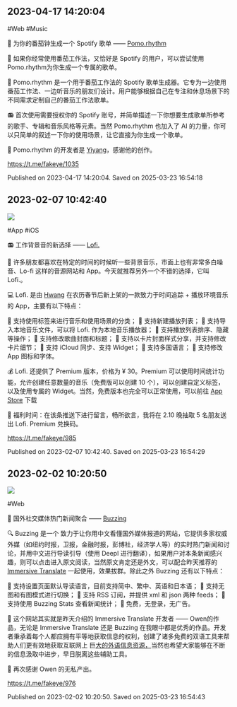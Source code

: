 
## 2023-04-17 14:20:04


#Web #Music

🎵 为你的番茄钟生成一个 Spotify 歌单 —— [Pomo.rhythm](https://pomorhythm.com/)

🍅 如果你经常使用番茄工作法，又恰好是 Spotify 的用户，可以尝试使用 Pomo.rhythm为你生成一个专属的歌单。

🎵 Pomo.rhythm 是一个用于番茄工作法的 Spotify 歌单生成器。它专为一边使用番茄工作法、一边听音乐的朋友们设计。用户能够根据自己在专注和休息场景下的不同需求定制自己的番茄工作法歌单。

📻 首次使用需要授权你的 Spotify 账号，并简单描述一下你想要生成歌单所参考的歌手、专辑和音乐风格等元素。当然 Pomo.rhythm 也加入了 AI 的力量，你可以只简单的叙述一下你的使用场景，让它直接为你生成一个歌单。

🧙 Pomo.rhythm 的开发者是 [Yiyang](https://twitter.com/muvich3n)，感谢他的创作。

https://t.me/fakeye/1035

Published on 2023-04-17 14:20:04. Saved on 2025-03-23 16:54:18

## 2023-02-07 10:42:40
![](assets/fakeye/20250323_165429_907842.jpg) 

#App #iOS

📻 工作背景音的新选择 —— [Lofi.](http://lofidot.com/)

🎵 许多朋友都喜欢在特定的时间的时候听一些背景音乐，市面上也有非常多白噪音、Lo-fi 这样的音源网站和 App。今天就推荐另外一个不错的选择，它叫 Lofi.。

💻 Lofi. 是由 [Hwang](https://twitter.com/hwangdevs) 在农历春节后新上架的一款致力于时间追踪 &#43; 播放环境音乐的 App，主要有以下特点：

🔹 支持使用标签来进行音乐和使用场景的分类；
🔹 支持新建播放列表；
🔹 支持导入本地音乐文件，可以将 Lofi. 作为本地音乐播放器；
🔹 支持播放列表排序、隐藏等操作；
🔹 支持修改歌曲封面和标题；
🔹 支持以卡片封面样式分享，并支持修改卡片细节；
🔹 支持 iCloud 同步、支持 Widget；
🔹 支持多国语言；
🔹 支持修改 App 图标和字体。

💰 Lofi. 还提供了 Premium 版本，价格为 ¥ 30。Premium 可以使用时间统计功能，允许创建任意数量的音乐（免费版可以创建 10 个），可以创建自定义标签，以及使用专属的 Widget。当然，免费版本也完全可以正常使用，可以前往 [App Store](https://apps.apple.com/app/id1628710103) 下载

🎁 福利时间：在该条推送下进行留言，畅所欲言，我将在 2.10 晚抽取 5 名朋友送出 Lofi. Premium 兑换码。

https://t.me/fakeye/985

Published on 2023-02-07 10:42:40. Saved on 2025-03-23 16:54:29

## 2023-02-02 10:20:50
![](assets/fakeye/20250323_165439_758598.jpg) 

#Web

📰 国外社交媒体热门新闻聚合 —— [Buzzing](https://buzzing.cc/)

🔍 Buzzing 是一个 致力于让你用中文看懂国外媒体报道的网站，它提供多家权威外媒（如纽约时报，卫报，金融时报，彭博社，经济学人等）的实时热门新闻和讨论，并用中文进行导读引导（使用 Deepl 进行翻译），如果用户对本条新闻感兴趣，则可以点击进入原文阅读，当然原文肯定还是外文，可以配合昨天推荐的 [Immersive Translate](https://t.me/fakeye/975) 一起使用，效果拔群。除此之外 Buzzing 还有以下特点：

🔹 支持设置页面默认导读语言，目前支持简中、繁中、英语和日本语；
🔹 支持无图和有图模式进行切换；
🔹 支持 RSS 订阅，并提供 xml 和 json 两种 feeds；
🔹 支持使用 Buzzing Stats 查看新闻统计；
🔹 免费，无登录，无广告。

🏅️ 这个网站其实就是昨天介绍的 Immersive Translate 开发者 —— Owen的作品，无论是 Immersive Translate 还是 Buzzing 在我眼中都是优秀的作品。开发者秉承着每个人都应拥有平等地获取信息的权利，创建了诸多免费的双语工具来帮助人们更有效地获取互联网上 巨[大的外语信息资源，](https://www.owenyoung.com/sources/)当然也希望大家能够在不断的信息汲取中进步，早日脱离这些辅助工具。

🙏 再次感谢 Owen 的无私产出。

https://t.me/fakeye/976

Published on 2023-02-02 10:20:50. Saved on 2025-03-23 16:54:43
